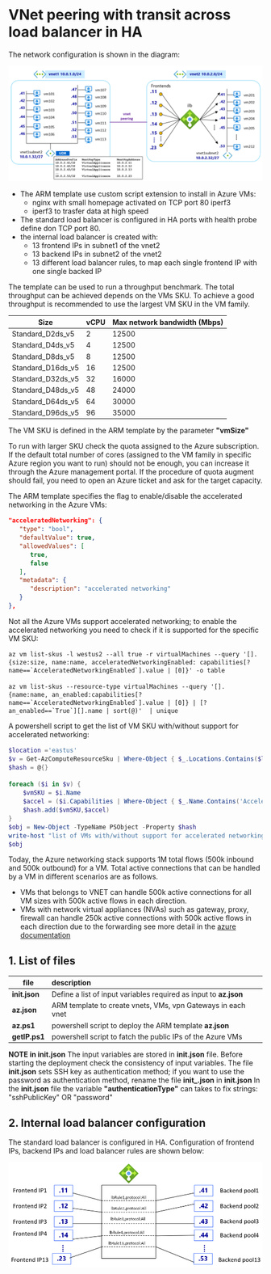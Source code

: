 <properties
pageTitle= 'vnet peering with transit across load balancer in HA'
description= "vnet peering with transit across load balancer in HA"
documentationcenter: na
services="Azure vnet, Azure load balancer"
documentationCenter="na"
authors="fabferri"
manager=""
editor="fabferri"/>

<tags
   ms.service="configuration-Example-Azure"
   ms.devlang="na"
   ms.topic="article"
   ms.tgt_pltfrm="Azure"
   ms.workload="na"
   ms.date="01/06/2022"
   ms.author="fabferri" />

# VNet peering with transit across load balancer in HA
The network configuration is shown in the diagram:

[![1]][1]

* The ARM template use custom script extension to install in Azure VMs: 
   * nginx with small homepage activated on TCP port 80 iperf3
   * iperf3 to trasfer data at high speed
* The standard load balancer is configured in HA ports with health probe define don TCP port 80.
* the internal load balancer is created with:
   * 13 frontend IPs in subnet1 of the vnet2 
   * 13 backend IPs in subnet2 of the vnet2
   * 13 different load balancer rules, to map each single frontend IP with one single backed IP 


The template can be used to run a throughput benchmark. The total throughput can be achieved depends on the VMs SKU.
To achieve a good throughput is recommended to use the largest VM SKU in the VM family. 

| Size                | vCPU | Max network bandwidth (Mbps) |
| ------------------- | ---- | ---------------------------- |
| Standard\_D2ds\_v5  | 2    | 12500                        |
| Standard\_D4ds\_v5  | 4    | 12500                        |
| Standard\_D8ds\_v5  | 8    | 12500                        |
| Standard\_D16ds\_v5 | 16   | 12500                        |
| Standard\_D32ds\_v5 | 32   | 16000                        |
| Standard\_D48ds\_v5 | 48   | 24000                        |
| Standard\_D64ds\_v5 | 64   | 30000                        |
| Standard\_D96ds\_v5 | 96   | 35000                        |

The VM SKU is defined in the ARM template by the parameter **"vmSize"**

To run with larger SKU check the quota assigned to the Azure subscription. If the default total number of cores (assigned to the VM family in specific Azure region you want to run) should not be enough, you can increase it through the Azure management portal. If the procedure of quota augment should fail, you need to open an Azure ticket and ask for the target capacity.

The ARM template specifies the flag to enable/disable the accelerated networking in the Azure VMs:
```json
"acceleratedNetworking": {
   "type": "bool",
   "defaultValue": true,
   "allowedValues": [
      true,
      false
   ],
   "metadata": {
      "description": "accelerated networking"
   }
},
```

Not all the Azure VMs support accelerated networking; to enable the accelerated networking you need to check if it is supported for the specific VM SKU:

```console
az vm list-skus -l westus2 --all true -r virtualMachines --query '[].{size:size, name:name, acceleratedNetworkingEnabled: capabilities[?name==`AcceleratedNetworkingEnabled`].value | [0]}' -o table

az vm list-skus --resource-type virtualMachines --query '[].{name:name, an_enabled:capabilities[?name==`AcceleratedNetworkingEnabled`].value | [0]} | [?an_enabled==`True`][].name | sort(@)'  | unique
```  


A powershell script to get the list of VM SKU with/without support for accelerated networking:

```powershell
$location ='eastus'
$v = Get-AzComputeResourceSku | Where-Object { $_.Locations.Contains($location) -and $_.ResourceType.Contains('virtualMachines') } 
$hash = @{}

foreach ($i in $v) {
    $vmSKU = $i.Name
    $accel = ($i.Capabilities | Where-Object { $_.Name.Contains('AcceleratedNetworkingEnabled') }).Value
    $hash.add($vmSKU,$accel)
}
$obj = New-Object -TypeName PSObject -Property $hash 
write-host "list of VMs with/without support for accelerated networking:" -ForegroundColor Cyan
$obj
```

Today, the Azure networking stack supports 1M total flows (500k inbound and 500k outbound) for a VM. Total active connections that can be handled by a VM in different scenarios are as follows.
   * VMs that belongs to VNET can handle 500k active connections for all VM sizes with 500k active flows in each direction.
   * VMs with network virtual appliances (NVAs) such as gateway, proxy, firewall can handle 250k active connections with 500k active flows in each direction due to the forwarding
see more detail in the [azure documentation](https://docs.microsoft.com/en-us/azure/virtual-network/virtual-machine-network-throughput)

## <a name="List of files"></a>1. List of files

| file                 | description                                                        |       
| -------------------- |:------------------------------------------------------------------ |
| **init.json**        | Define a list of input variables required as input to **az.json**  |
| **az.json**          | ARM template to create vnets, VMs, vpn Gateways in each vnet       |
| **az.ps1**           | powershell script to deploy the ARM template **az.json**           |
| **getIP.ps1**        | powershell script to fatch the public IPs of the Azure VMs         |


**NOTE in init.json**
The input variables are stored in **init.json** file. Before starting the deployment check the consistency of input variables.
The file **init.json** sets SSH key as authentication method; if you want to use the password as authentication method, rename the file **init_.json** in **init.json** 
In the **init.json** file the variable **"authenticationType"** can takes to fix strings: "sshPublicKey" OR "password"


## <a name="List of files"></a>2. Internal load balancer configuration
The standard load balancer is configured in HA. Configuration of frontend IPs, backend IPs and load balancer rules are shown below:

[![2]][2]




<!--Image References-->

[1]: ./media/network-diagram.png "network diagram - overview" 
[2]: ./media/network-diagram2.png "load balancer frontend, balancing rules, backend pools" 

<!--Link References-->

